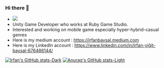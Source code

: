 ### Hi there 👋
- ![](https://komarev.com/ghpvc/?username=irfanbaysal&style=flat-square)
- Unity Game Developer who works at Ruby Game Studio.
- Interested and working on mobile game especially hyper-hybrid-casual genres
- Here is my medium account : https://irfanbaysal.medium.com
- Here is my LinkedIn account : https://www.linkedin.com/in/irfan-yiğit-baysal-676486144/

[![Irfan's GitHub stats-Dark](https://github-readme-stats.vercel.app/api?username=irfanbaysal&show_icons=true&theme=dark#gh-dark-mode-only)](https://github.com/irfanbaysal/github-readme-stats#gh-dark-mode-only)
[![Anurag's GitHub stats-Light](https://github-readme-stats.vercel.app/api?username=irfanbaysal&show_icons=true&theme=default#gh-light-mode-only)](https://github.com/irfanbaysal/github-readme-stats#gh-light-mode-only)

<!--


**irfanbaysal/irfanbaysal** is a ✨ _special_ ✨ repository because its `README.md` (this file) appears on your GitHub profile.

Here are some ideas to get you started:

- 🔭 I’m currently working on ...
- 🌱 I’m currently learning ...
- 👯 I’m looking to collaborate on ...
- 🤔 I’m looking for help with ...
- 💬 Ask me about ...
- 📫 How to reach me: ...
- 😄 Pronouns: ...
- ⚡ Fun fact: ...
-->
